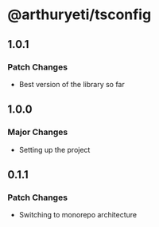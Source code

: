 # @arthuryeti/tsconfig

## 1.0.1

### Patch Changes

- Best version of the library so far

## 1.0.0

### Major Changes

- Setting up the project

## 0.1.1

### Patch Changes

- Switching to monorepo architecture
